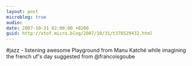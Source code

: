 ```yaml
---
layout: post
microblog: true
audio: 
date: 2007-10-31 02:00:00 +0200
guid: http://xtof.micro.blog/2007/10/31/t378529432.html
---
```

#jazz - listening awesome Playground from Manu Katché while imagining the french uf's day suggested from @francoisgoube
